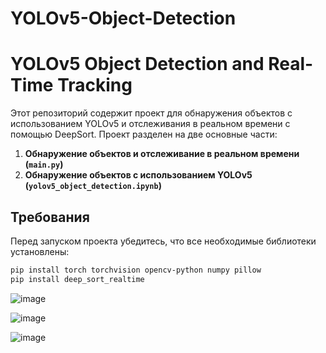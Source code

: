 # YOLOv5-Object-Detection

# YOLOv5 Object Detection and Real-Time Tracking

Этот репозиторий содержит проект для обнаружения объектов с использованием YOLOv5 и отслеживания в реальном времени с помощью DeepSort. Проект разделен на две основные части:

1. **Обнаружение объектов и отслеживание в реальном времени (`main.py`)**
2. **Обнаружение объектов с использованием YOLOv5 (`yolov5_object_detection.ipynb`)**

## Требования

Перед запуском проекта убедитесь, что все необходимые библиотеки установлены:

```bash
pip install torch torchvision opencv-python numpy pillow
pip install deep_sort_realtime

```
![image](https://github.com/user-attachments/assets/91795bcf-c52d-4443-b5dc-867dd0e96e96)

![image](https://github.com/user-attachments/assets/f21144d2-be99-447d-8fbd-af717c5132c3)

![image](https://github.com/user-attachments/assets/aef4a6a7-48e5-437e-86c0-248c024571cc)


